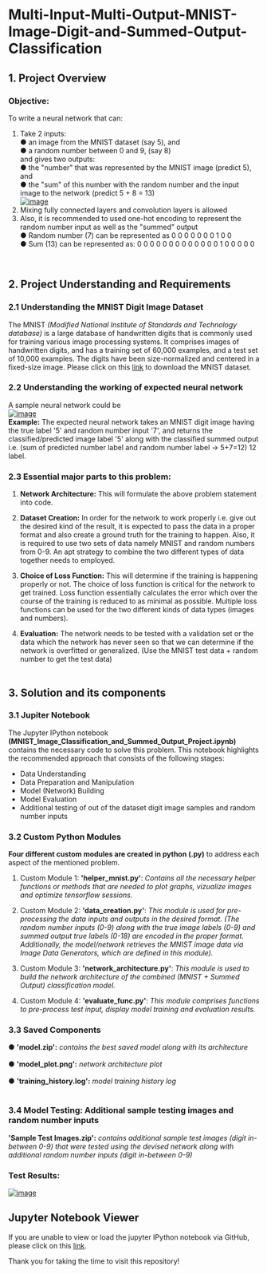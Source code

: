# Multi-Input-Multi-Output-MNIST-Image-Digit-and-Summed-Output-Classification

## 1. Project Overview

### Objective:

To write a neural network that can:<br>
1. Take 2 inputs:<br>
● an image from the MNIST dataset (say 5), and<br>
● a random number between 0 and 9, (say 8)<br>
and gives two outputs:<br>
● the "number" that was represented by the MNIST image (predict 5), and<br>
● the "sum" of this number with the random number and the input image to the network (predict 5 + 8 = 13) <br>
[![image](github_readme_images/problem_labels.jpg)](github_readme_images/problem_labels.jpg)<br>
2. Mixing fully connected layers and convolution layers is allowed<br>
3. Also, it is recommended to used one-hot encoding to represent the random number input as well as the "summed" output<br>
● Random number (7) can be represented as 0 0 0 0 0 0 0 1 0 0<br>
● Sum (13) can be represented as: 0 0 0 0 0 0 0 0 0 0 0 0 0 1 0 0 0 0 0<br>
<br>

## 2. Project Understanding and Requirements

### 2.1 Understanding the MNIST Digit Image Dataset
The MNIST *(Modified National Institute of Standards and Technology database)* is a large database of handwritten digits that is commonly used for training various image processing systems. It comprises images of handwritten digits, and has a training set of 60,000 examples, and a test set of 10,000 examples. The digits have been size-normalized and centered in a fixed-size image. Please click on this [link](https://storage.googleapis.com/tensorflow/tf-keras-datasets/mnist.npz) to download the MNIST dataset.<br>

### 2.2 Understanding the working of expected neural network
A sample neural network could be<br>
[![image](github_readme_images/problem_network.jpg)](github_readme_images/problem_network.jpg)<br>
**Example:** The expected neural network takes an MNIST digit image having the true label '5' and random number input '7', and returns the classified/predicted image label '5' along with the classified summed output i.e. (sum of predicted number label and random number label -> 5+7=12) 12 label. <br>

### 2.3 Essential major parts to this problem:

1. **Network Architecture:** This will formulate the above problem statement into code.

2. **Dataset Creation:** In order for the network to work properly i.e. give out the desired kind of the result, it is expected to pass the data in a proper format and also create a ground truth for the training to happen. Also, it is required to use two sets of data namely MNIST and random numbers from 0-9. An apt strategy to combine the two different types of data together needs to employed.

3. **Choice of Loss Function:** This will determine if the training is happening properly or not. The choice of loss function is critical for the network to get trained. Loss function essentially calculates the error which over the course of the training is reduced to as minimal as possible. Multiple loss functions can be
used for the two different kinds of data types (images and numbers).

4. **Evaluation:** The network needs to be tested with a validation set or the data which the network has never seen so that we can determine if the network is overfitted or generalized. (Use the MNIST test data + random number to get the test data)
<br><br>

## 3. Solution and its components

### 3.1 Jupiter Notebook
The Jupyter IPython notebook **(MNIST_Image_Classification_and_Summed_Output_Project.ipynb)** contains the necessary code to solve this problem. This notebook highlights the recommended approach that consists of the following stages:
- Data Understanding
- Data Preparation and Manipulation
- Model (Network) Building
- Model Evaluation
- Additional testing of out of the dataset digit image samples and random number inputs

### 3.2 Custom Python Modules
**Four different custom modules are created in python (.py)** to address each aspect of the mentioned problem.
1. Custom Module 1: **'helper_mnist.py'**: *Contains all the necessary helper functions or methods that are needed to plot graphs, vizualize images and optimize tensorflow sessions.*

2. Custom Module 2: **'data_creation.py'**: *This module is used for pre-processing the data inputs and outputs in the desired format. (The random number inputs (0-9) along with the true image labels (0-9) and summed output true labels (0-18) are encoded in the proper format. Additionally, the model/network retrieves the MNIST image data via Image Data Generators, which are defined in this module).*

3. Custom Module 3: **'network_architecture.py'**: *This module is used to build the network architecture of the combined (MNIST + Summed Output) classification model.*

4. Custom Module 4: **'evaluate_func.py'**: *This module comprises functions to pre-process test input, display model training and evaluation results.*

### 3.3 Saved Components
● **'model.zip':** *contains the best saved model along with its architecture*<br> <br>
● **'model_plot.png':** *network architecture plot*<br> <br>
● **'training_history.log':** *model training history log*<br> <br>


### 3.4 Model Testing: Additional sample testing images and random number inputs

**'Sample Test Images.zip':** *contains additional sample test images (digit in-between 0-9) that were tested using the devised network along with additional random number inputs (digit in-between 0-9)*

### **Test Results:**
[![image](github_readme_images/sample_test_outputs.JPG)](github_readme_images/sample_test_outputs.JPG)

## Jupyter Notebook Viewer
If you are unable to view or load the jupyter IPython notebook via GitHub, please click on this [link]().

Thank you for taking the time to visit this repository!
